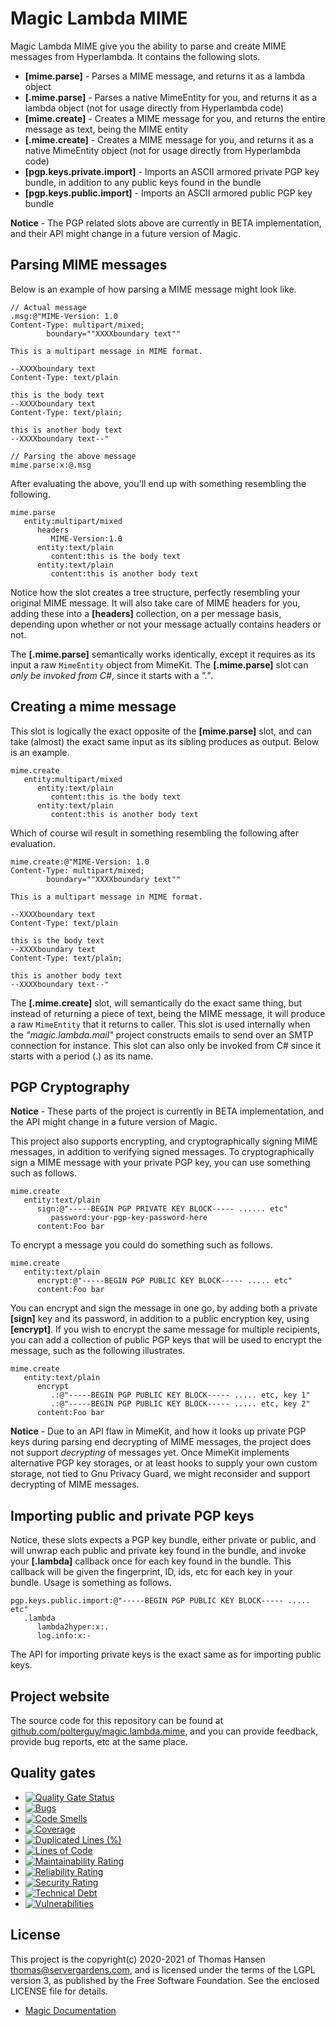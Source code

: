 
# Magic Lambda MIME

Magic Lambda MIME give you the ability to parse and create MIME messages from Hyperlambda.
It contains the following slots.

* __[mime.parse]__ - Parses a MIME message, and returns it as a lambda object
* __[.mime.parse]__ - Parses a native MimeEntity for you, and returns it as a lambda object (not for usage directly from Hyperlambda code)
* __[mime.create]__ - Creates a MIME message for you, and returns the entire message as text, being the MIME entity
* __[.mime.create]__ - Creates a MIME message for you, and returns it as a native MimeEntity object (not for usage directly from Hyperlambda code)
* __[pgp.keys.private.import]__ - Imports an ASCII armored private PGP key bundle, in addition to any public keys found in the bundle
* __[pgp.keys.public.import]__ - Imports an ASCII armored public PGP key bundle

**Notice** - The PGP related slots above are currently in BETA implementation, and their API might change
in a future version of Magic.

## Parsing MIME messages

Below is an example of how parsing a MIME message might look like.

```
// Actual message
.msg:@"MIME-Version: 1.0
Content-Type: multipart/mixed;
        boundary=""XXXXboundary text""

This is a multipart message in MIME format.

--XXXXboundary text
Content-Type: text/plain

this is the body text
--XXXXboundary text
Content-Type: text/plain;

this is another body text
--XXXXboundary text--"

// Parsing the above message
mime.parse:x:@.msg
```

After evaluating the above, you'll end up with something resembling the following.

```
mime.parse
   entity:multipart/mixed
      headers
         MIME-Version:1.0
      entity:text/plain
         content:this is the body text
      entity:text/plain
         content:this is another body text
```

Notice how the slot creates a tree structure, perfectly resembling your original MIME message. It will also take care of
MIME headers for you, adding these into a **[headers]** collection, on a per message basis, depending upon whether or not
your message actually contains headers or not.

The **[.mime.parse]** semantically works identically, except it requires as its input a raw `MimeEntity` object from MimeKit.
The **[.mime.parse]** slot can _only be invoked from C#_, since it starts with a _"."_.

## Creating a mime message

This slot is logically the exact opposite of the **[mime.parse]** slot, and can take (almost) the exact same input as
its sibling produces as output. Below is an example.

```
mime.create
   entity:multipart/mixed
      entity:text/plain
         content:this is the body text
      entity:text/plain
         content:this is another body text
```

Which of course wil result in something resembling the following after evaluation.

```
mime.create:@"MIME-Version: 1.0
Content-Type: multipart/mixed;
        boundary=""XXXXboundary text""

This is a multipart message in MIME format.

--XXXXboundary text
Content-Type: text/plain

this is the body text
--XXXXboundary text
Content-Type: text/plain;

this is another body text
--XXXXboundary text--"
```

The **[.mime.create]** slot, will semantically do the exact same thing, but instead of returning a piece of text,
being the MIME message, it will produce a raw `MimeEntity` that it returns to caller. This slot is used internally
when the _"magic.lambda.mail"_ project constructs emails to send over an SMTP connection for instance. This slot
can also only be invoked from C# since it starts with a period (.) as its name.

## PGP Cryptography

**Notice** - These parts of the project is currently in BETA implementation, and the API might change in
a future version of Magic.

This project also supports encrypting, and cryptographically signing MIME messages, in addition to verifying signed
messages. To cryptographically sign a MIME message with your private PGP key, you can use something such as follows.

```
mime.create
   entity:text/plain
      sign:@"-----BEGIN PGP PRIVATE KEY BLOCK----- ...... etc"
         password:your-pgp-key-password-here
      content:Foo bar
```

To encrypt a message you could do something such as follows.

```
mime.create
   entity:text/plain
      encrypt:@"-----BEGIN PGP PUBLIC KEY BLOCK----- ..... etc"
      content:Foo bar
```

You can encrypt and sign the message in one go, by adding both a private **[sign]** key and its password,
in addition to a public encryption key, using **[encrypt]**. If you wish to encrypt the same message for
multiple recipients, you can add a collection of public PGP keys that will be used to encrypt the message,
such as the following illustrates.

```
mime.create
   entity:text/plain
      encrypt
         .:@"-----BEGIN PGP PUBLIC KEY BLOCK----- ..... etc, key 1"
         .:@"-----BEGIN PGP PUBLIC KEY BLOCK----- ..... etc, key 2"
      content:Foo bar
```

**Notice** - Due to an API flaw in MimeKit, and how it looks up private PGP keys during parsing end decrypting
of MIME messages, the project does not support _decrypting_ of messages yet. Once MimeKit implements alternative
PGP key storages, or at least hooks to supply your own custom storage, not tied to Gnu Privacy Guard, we might
reconsider and support decrypting of MIME messages.

## Importing public and private PGP keys

Notice, these slots expects a PGP key bundle, either private or public, and will unwrap each public and private
key found in the bundle, and invoke your **[.lambda]** callback once for each key found in the bundle. This
callback will be given the fingerprint, ID, ids, etc for each key in your bundle. Usage is something as follows.

```
pgp.keys.public.import:@"-----BEGIN PGP PUBLIC KEY BLOCK----- ..... etc"
   .lambda
      lambda2hyper:x:.
      log.info:x:-
```

The API for importing private keys is the exact same as for importing public keys.

## Project website

The source code for this repository can be found at [github.com/polterguy/magic.lambda.mime](https://github.com/polterguy/magic.lambda.mime), and you can provide feedback, provide bug reports, etc at the same place.

## Quality gates

- [![Quality Gate Status](https://sonarcloud.io/api/project_badges/measure?project=polterguy_magic.lambda.mime&metric=alert_status)](https://sonarcloud.io/dashboard?id=polterguy_magic.lambda.mime)
- [![Bugs](https://sonarcloud.io/api/project_badges/measure?project=polterguy_magic.lambda.mime&metric=bugs)](https://sonarcloud.io/dashboard?id=polterguy_magic.lambda.mime)
- [![Code Smells](https://sonarcloud.io/api/project_badges/measure?project=polterguy_magic.lambda.mime&metric=code_smells)](https://sonarcloud.io/dashboard?id=polterguy_magic.lambda.mime)
- [![Coverage](https://sonarcloud.io/api/project_badges/measure?project=polterguy_magic.lambda.mime&metric=coverage)](https://sonarcloud.io/dashboard?id=polterguy_magic.lambda.mime)
- [![Duplicated Lines (%)](https://sonarcloud.io/api/project_badges/measure?project=polterguy_magic.lambda.mime&metric=duplicated_lines_density)](https://sonarcloud.io/dashboard?id=polterguy_magic.lambda.mime)
- [![Lines of Code](https://sonarcloud.io/api/project_badges/measure?project=polterguy_magic.lambda.mime&metric=ncloc)](https://sonarcloud.io/dashboard?id=polterguy_magic.lambda.mime)
- [![Maintainability Rating](https://sonarcloud.io/api/project_badges/measure?project=polterguy_magic.lambda.mime&metric=sqale_rating)](https://sonarcloud.io/dashboard?id=polterguy_magic.lambda.mime)
- [![Reliability Rating](https://sonarcloud.io/api/project_badges/measure?project=polterguy_magic.lambda.mime&metric=reliability_rating)](https://sonarcloud.io/dashboard?id=polterguy_magic.lambda.mime)
- [![Security Rating](https://sonarcloud.io/api/project_badges/measure?project=polterguy_magic.lambda.mime&metric=security_rating)](https://sonarcloud.io/dashboard?id=polterguy_magic.lambda.mime)
- [![Technical Debt](https://sonarcloud.io/api/project_badges/measure?project=polterguy_magic.lambda.mime&metric=sqale_index)](https://sonarcloud.io/dashboard?id=polterguy_magic.lambda.mime)
- [![Vulnerabilities](https://sonarcloud.io/api/project_badges/measure?project=polterguy_magic.lambda.mime&metric=vulnerabilities)](https://sonarcloud.io/dashboard?id=polterguy_magic.lambda.mime)

## License

This project is the copyright(c) 2020-2021 of Thomas Hansen thomas@servergardens.com, and is licensed under the terms
of the LGPL version 3, as published by the Free Software Foundation. See the enclosed LICENSE file for details.

* [Magic Documentation](https://polterguy.github.io/)

